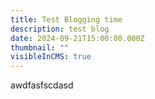 ```yaml
---
title: Test Blogging time
description: test blog
date: 2024-09-21T15:00:00.000Z
thumbnail: ""
visibleInCMS: true
---
```

awdfasfscdasd
